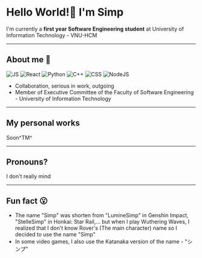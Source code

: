 # Hello World!👋 I'm Simp 
I'm currently a **first year Software Engineering student** at University of Information Technology - VNU-HCM

---
## About me 🧑
![JS](https://img.shields.io/badge/JavaScript-F7DF1E?logo=javascript&logoColor=white&logoSize=1000&style=for-the-badge)
![React](https://img.shields.io/badge/React-58c4dc?logo=React&logoColor=white&logoSize=1000&style=for-the-badge)
![Python](https://img.shields.io/badge/Python-3776AB?logo=python&logoColor=white&logoSize=1000&style=for-the-badge)
![C++](https://img.shields.io/badge/C++-00599C?logo=cplusplus&logoColor=white&logoSize=1000&style=for-the-badge)
![CSS](https://img.shields.io/badge/CSS-663399?logo=css&logoColor=white&logoSize=1000&style=for-the-badge)
![NodeJS](https://img.shields.io/badge/NodeJS-5FA04E?logo=nodedotjs&logoColor=white&logoSize=1000&style=for-the-badge)

- Collaboration, serious in work, outgoing
- Member of Executive Committee of the Faculty of Software Engineering - University of Information Technology

---
## My personal works
Soon^TM^

---
## Pronouns?
I don't really mind

---
## Fun fact 😮
- The name "Simp" was shorten from "LumineSimp" in Genshin Impact, "StelleSimp" in Honkai: Star Rail,... but when I play Wuthering Waves, I realized that I don't know Rover's (The main character) name so I decided to use the name "Simp"
- In some video games, I also use the Katanaka version of the name - "シンプ"
<!--
**KanamiSimp/KanamiSimp** is a ✨ _special_ ✨ repository because its `README.md` (this file) appears on your GitHub profile.

Here are some ideas to get you started:

- 🔭 I’m currently working on ...
- 🌱 I’m currently learning ...
- 👯 I’m looking to collaborate on ...
- 🤔 I’m looking for help with ...
- 💬 Ask me about ...
- 📫 How to reach me: ...
- 😄 Pronouns: ...
- ⚡ Fun fact: ...
-->
